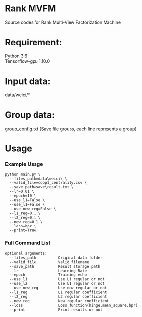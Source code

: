 Rank MVFM
=======
Source codes for Rank Multi-View Factorization Machine

Requirement:
======
Python 3.6  
Tensorflow-gpu 1.10.0

Input data:
=======
data/weici/*

Group data:
========
group_config.txt (Save file groups, each line represents a group)

Usage
=======
### Example Usage
```shell
python main.py \
  --files_path=data\weici\ \
  --valid_file=coop1_centrality.csv \
  --save_path=save\result.txt \
  --lr=0.01 \
  --epoch=10 \
  --use_l1=False \
  --use_l1=False \
  --use_new_reg=False \
  --l1_reg=0.1 \
  --l2_reg=0.1 \
  --new_reg=0.1 \
  --loss=bpr \
  --print=True
```
### Full Command List
```shell
optional arguments:
  --files_path          Original data folder
  --valid_file          Valid filename                   
  --save_path           Result storage path                    
  --lr                  Learning Rate
  --epoch               Training echo
  --use_l1              Use L1 regular or not
  --use_l2              Use L1 regular or not
  --use_new_reg         Use new regular or not
  --l1_reg              L1 regular coefficient                      
  --l2_reg              L2 regular coefficient
  --new_reg             New regular coefficient
  --loss                Loss function(hinge,mean_square,bpr)
  --print               Print results or not
```